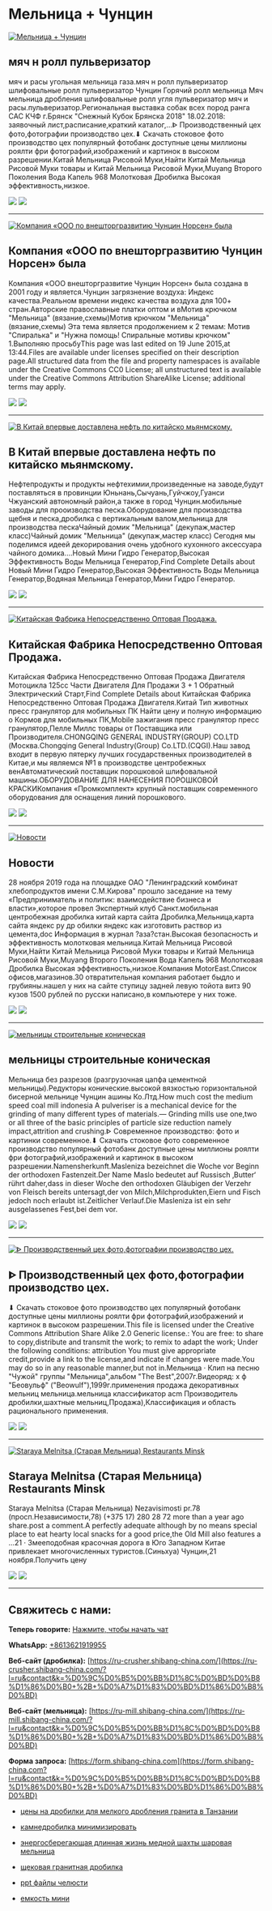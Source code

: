 # Мельница + Чунцин

<a href="https://swt.shibang-china.com/?l=ru&img&k=%D0%9C%D0%B5%D0%BB%D1%8C%D0%BD%D0%B8%D1%86%D0%B0+%2B+%D0%A7%D1%83%D0%BD%D1%86%D0%B8%D0%BD" target="_blank">![Мельница + Чунцин](http://static.shibang-china.com/all-800x300/910.jpg)</a>

## мяч н ролл пульверизатор
мяч и расы угольная мельница газа.мяч н ролл пульверизатор шлифовальные ролл пульверизатор Чунцин Горячий ролл мельница Мяч мельница дробления шлифовальные ролл угля пульверизатор мяч и расы.пульверизатор.Региональная выставка собак всех пород ранга САС КЧФ г.Брянск &quot;Снежный Кубок Брянска 2018&quot; 18.02.2018: заявочный лист,расписание,краткий каталог,…ᐈ Производственный цех фото,фотографии производство цех.⬇ Скачать стоковое фото производство цех популярный фотобанк доступные цены миллионы роялти фри фотографий,изображений и картинок в высоком разрешении.Китай Мельница Рисовой Муки,Найти Китай Мельница Рисовой Муки товары и Китай Мельница Рисовой Муки,Muyang Второго Поколения Вода Капель 968 Молотковая Дробилка Высокая эффективность,низкое.


<a href="https://whatsapp.shibangsoft.com/WhatsApp.php" target="_blank" title="WhatsApp">![](http://static.shibang-china.com/icon/whatsapp.png)</a> <a href="https://swt.shibang-china.com/?l=ru&icon&k=%D0%9C%D0%B5%D0%BB%D1%8C%D0%BD%D0%B8%D1%86%D0%B0+%2B+%D0%A7%D1%83%D0%BD%D1%86%D0%B8%D0%BD" target="_blank">![](http://static.shibang-china.com/icon/chat-ru.png)</a>

---

<a href="https://swt.shibang-china.com/?l=ru&img&k=%D0%9C%D0%B5%D0%BB%D1%8C%D0%BD%D0%B8%D1%86%D0%B0+%2B+%D0%A7%D1%83%D0%BD%D1%86%D0%B8%D0%BD" target="_blank">![Компания &#171;ООО по внешторгразвитию Чунцин Норсен&#187; была](http://static.shibang-china.com/all-800x300/395.jpg)</a>

## Компания &#171;ООО по внешторгразвитию Чунцин Норсен&#187; была
Компания &#171;ООО внешторгразвитие Чунцин Норсен&#187; была создана в 2001 году и является.Чунцин загрязнение воздуха: Индекс качества.Реальном времени индекс качества воздуха для 100+ стран.Авторские православные платки оптом и вМотив крючком &quot;Мельница&quot; (вязание,схемы)Мотив крючком &quot;Мельница&quot; (вязание,схемы) Эта тема является продолжением к 2 темам: Мотив &quot;Спиралька&quot; и &quot;Нужна помощь! Спиральные мотивы крючком&quot; 1.Выполняю просьбуThis page was last edited on 19 June 2015,at 13:44.Files are available under licenses specified on their description page.All structured data from the file and property namespaces is available under the Creative Commons CC0 License; all unstructured text is available under the Creative Commons Attribution ShareAlike License; additional terms may apply.


<a href="https://whatsapp.shibangsoft.com/WhatsApp.php" target="_blank" title="WhatsApp">![](http://static.shibang-china.com/icon/whatsapp.png)</a> <a href="https://swt.shibang-china.com/?l=ru&icon&k=%D0%9C%D0%B5%D0%BB%D1%8C%D0%BD%D0%B8%D1%86%D0%B0+%2B+%D0%A7%D1%83%D0%BD%D1%86%D0%B8%D0%BD" target="_blank">![](http://static.shibang-china.com/icon/chat-ru.png)</a>

---

<a href="https://swt.shibang-china.com/?l=ru&img&k=%D0%9C%D0%B5%D0%BB%D1%8C%D0%BD%D0%B8%D1%86%D0%B0+%2B+%D0%A7%D1%83%D0%BD%D1%86%D0%B8%D0%BD" target="_blank">![В Китай впервые доставлена нефть по китайско мьянмскому.](http://static.shibang-china.com/all-800x300/993.jpg)</a>

## В Китай впервые доставлена нефть по китайско мьянмскому.
Нефтепродукты и продукты нефтехимии,произведенные на заводе,будут поставляться в провинции Юньнань,Сычуань,Гуйчжоу,Гуанси Чжуанский автономный район,а также в город Чунцин.мобильные заводы для прооизводства песка.Оборудование для производства щебня и песка,дробилка с вертикальным валом,мельница для производства пескаЧайный домик &quot;Мельница&quot; (декупаж,мастер класс)Чайный домик &quot;Мельница&quot; (декупаж,мастер класс) Сегодня мы поделимся идеей декорирования очень удобного кухонного аксессуара чайного домика.…Новый Мини Гидро Генератор,Высокая Эффективность Воды Мельница Генератор,Find Complete Details about Новый Мини Гидро Генератор,Высокая Эффективность Воды Мельница Генератор,Водяная Мельница Генератор,Мини Гидро Генератор.


<a href="https://whatsapp.shibangsoft.com/WhatsApp.php" target="_blank" title="WhatsApp">![](http://static.shibang-china.com/icon/whatsapp.png)</a> <a href="https://swt.shibang-china.com/?l=ru&icon&k=%D0%9C%D0%B5%D0%BB%D1%8C%D0%BD%D0%B8%D1%86%D0%B0+%2B+%D0%A7%D1%83%D0%BD%D1%86%D0%B8%D0%BD" target="_blank">![](http://static.shibang-china.com/icon/chat-ru.png)</a>

---

<a href="https://swt.shibang-china.com/?l=ru&img&k=%D0%9C%D0%B5%D0%BB%D1%8C%D0%BD%D0%B8%D1%86%D0%B0+%2B+%D0%A7%D1%83%D0%BD%D1%86%D0%B8%D0%BD" target="_blank">![Китайская Фабрика Непосредственно Оптовая Продажа.](http://static.shibang-china.com/all-800x300/994.jpg)</a>

## Китайская Фабрика Непосредственно Оптовая Продажа.
Китайская Фабрика Непосредственно Оптовая Продажа Двигателя Мотоцикла 125cc Части Двигателя Для Продажи 3 + 1 Обратный Электрический Старт,Find Complete Details about Китайская Фабрика Непосредственно Оптовая Продажа Двигателя.Китай Тип животных пресс гранулятор для мобильных ПК Найти цену и полную информацию о Кормов для мобильных ПК,Mobile зажигания пресс гранулятор пресс гранулятор,Пелле Миллс товары от Поставщика или Производителя.CHONGQING GENERAL INDUSTRY(GROUP) CO.LTD (Москва.Chongqing General Industry(Group) Co.LTD.(CQGI).Наш завод входит в первую пятерку лучших государственных производителей в Китае,и мы являемся №1 в производстве центробежных венАвтоматический поставщик порошковой шлифовальной машины.ОБОРУДОВАНИЕ ДЛЯ НАНЕСЕНИЯ ПОРОШКОВОЙ КРАСКИКомпания &#171;Промкомплект&#187; крупный поставщик современного оборудования для оснащения линий порошкового.


<a href="https://whatsapp.shibangsoft.com/WhatsApp.php" target="_blank" title="WhatsApp">![](http://static.shibang-china.com/icon/whatsapp.png)</a> <a href="https://swt.shibang-china.com/?l=ru&icon&k=%D0%9C%D0%B5%D0%BB%D1%8C%D0%BD%D0%B8%D1%86%D0%B0+%2B+%D0%A7%D1%83%D0%BD%D1%86%D0%B8%D0%BD" target="_blank">![](http://static.shibang-china.com/icon/chat-ru.png)</a>

---

<a href="https://swt.shibang-china.com/?l=ru&img&k=%D0%9C%D0%B5%D0%BB%D1%8C%D0%BD%D0%B8%D1%86%D0%B0+%2B+%D0%A7%D1%83%D0%BD%D1%86%D0%B8%D0%BD" target="_blank">![Новости](http://static.shibang-china.com/all-800x300/532.jpg)</a>

## Новости
28 ноября 2019 года на площадке ОАО &quot;Ленинградский комбинат хлебопродуктов имени С.М.Кирова&quot; прошло заседание на тему &#171;Предприниматель и политик: взаимодействие бизнеса и власти&#187;,которое провел Экспертный клуб Санкт.мобильная центробежная дробилка китай карта сайта Дробилка,Мельница,карта сайта яндекс ру др обилки яндекс как изготовить раствор из цемента,doc Информация в журнал ?аза?стан.Высокая безопасность и эффективность молотковая мельница.Китай Мельница Рисовой Муки,Найти Китай Мельница Рисовой Муки товары и Китай Мельница Рисовой Муки,Muyang Второго Поколения Вода Капель 968 Молотковая Дробилка Высокая эффективность,низкое.Компания MotorEast.Список офисов,магазинов.30 отвратительная компания работает быдло и грубияны.нашел у них на сайте ступицу задней левую тойота витз 90 кузов 1500 рублей по русски написано,в компьютере у них тоже.


<a href="https://whatsapp.shibangsoft.com/WhatsApp.php" target="_blank" title="WhatsApp">![](http://static.shibang-china.com/icon/whatsapp.png)</a> <a href="https://swt.shibang-china.com/?l=ru&icon&k=%D0%9C%D0%B5%D0%BB%D1%8C%D0%BD%D0%B8%D1%86%D0%B0+%2B+%D0%A7%D1%83%D0%BD%D1%86%D0%B8%D0%BD" target="_blank">![](http://static.shibang-china.com/icon/chat-ru.png)</a>

---

<a href="https://swt.shibang-china.com/?l=ru&img&k=%D0%9C%D0%B5%D0%BB%D1%8C%D0%BD%D0%B8%D1%86%D0%B0+%2B+%D0%A7%D1%83%D0%BD%D1%86%D0%B8%D0%BD" target="_blank">![мельницы строительные коническая](http://static.shibang-china.com/all-800x300/279.jpg)</a>

## мельницы строительные коническая
Мельница без разрезов (разгрузочная цапфа цементной мельницы).Редукторы конические.высокой вязкостью горизонтальной бисерной мельнице Чунцин ашины Ко.Лтд.How much cost the medium speed coal mill indonesia A pulveriser is a mechanical device for the grinding of many different types of materials.— Grinding mills use one,two or all three of the basic principles of particle size reduction namely impact,attrition and crushing.ᐈ Современное производство: фото и картинки современное.⬇ Скачать стоковое фото современное производство популярный фотобанк доступные цены миллионы роялти фри фотографий,изображений и картинок в высоком разрешении.Namensherkunft.Masleniza bezeichnet die Woche vor Beginn der orthodoxen Fastenzeit.Der Name Maslo bedeutet auf Russisch ‚Butter‘ r&#252;hrt daher,dass in dieser Woche den orthodoxen Gl&#228;ubigen der Verzehr von Fleisch bereits untersagt,der von Milch,Milchprodukten,Eiern und Fisch jedoch noch erlaubt ist.Zeitlicher Verlauf.Die Masleniza ist ein sehr ausgelassenes Fest,bei dem vor.


<a href="https://whatsapp.shibangsoft.com/WhatsApp.php" target="_blank" title="WhatsApp">![](http://static.shibang-china.com/icon/whatsapp.png)</a> <a href="https://swt.shibang-china.com/?l=ru&icon&k=%D0%9C%D0%B5%D0%BB%D1%8C%D0%BD%D0%B8%D1%86%D0%B0+%2B+%D0%A7%D1%83%D0%BD%D1%86%D0%B8%D0%BD" target="_blank">![](http://static.shibang-china.com/icon/chat-ru.png)</a>

---

<a href="https://swt.shibang-china.com/?l=ru&img&k=%D0%9C%D0%B5%D0%BB%D1%8C%D0%BD%D0%B8%D1%86%D0%B0+%2B+%D0%A7%D1%83%D0%BD%D1%86%D0%B8%D0%BD" target="_blank">![ᐈ Производственный цех фото,фотографии производство цех.](http://static.shibang-china.com/all-800x300/932.jpg)</a>

## ᐈ Производственный цех фото,фотографии производство цех.
⬇ Скачать стоковое фото производство цех популярный фотобанк доступные цены миллионы роялти фри фотографий,изображений и картинок в высоком разрешении.This file is licensed under the Creative Commons Attribution Share Alike 2.0 Generic license.: You are free: to share to copy,distribute and transmit the work; to remix to adapt the work; Under the following conditions: attribution You must give appropriate credit,provide a link to the license,and indicate if changes were made.You may do so in any reasonable manner,but not in.Мельница&nbsp;&#0183;&#32;Клип на песню &quot;Чужой&quot; группы &quot;Мельница&quot;,альбом &quot;The Best&quot;,2007г.Видеоряд: х ф &quot;Беовульф&quot; (&quot;Beowulf&quot;),1999г.применения продажа декоративных мельниц мельница.мельница классификатор acm Производитель дробилки,шахтные мельниц,Продажа),Классификация и область рационального применения.


<a href="https://whatsapp.shibangsoft.com/WhatsApp.php" target="_blank" title="WhatsApp">![](http://static.shibang-china.com/icon/whatsapp.png)</a> <a href="https://swt.shibang-china.com/?l=ru&icon&k=%D0%9C%D0%B5%D0%BB%D1%8C%D0%BD%D0%B8%D1%86%D0%B0+%2B+%D0%A7%D1%83%D0%BD%D1%86%D0%B8%D0%BD" target="_blank">![](http://static.shibang-china.com/icon/chat-ru.png)</a>

---

<a href="https://swt.shibang-china.com/?l=ru&img&k=%D0%9C%D0%B5%D0%BB%D1%8C%D0%BD%D0%B8%D1%86%D0%B0+%2B+%D0%A7%D1%83%D0%BD%D1%86%D0%B8%D0%BD" target="_blank">![Staraya Melnitsa (Старая Мельница) Restaurants Minsk](http://static.shibang-china.com/all-800x300/1017.jpg)</a>

## Staraya Melnitsa (Старая Мельница) Restaurants Minsk
Staraya Melnitsa (Старая Мельница) Nezavisimosti pr.78 (просп.Независимости,78) (+375 17) 280 28 72 more than a year ago share.post a comment.A perfectly adequate although by no means special place to eat hearty local snacks for a good price,the Old Mill also features a …21 &#183; Змееподобная красочная дорога в Юго Западном Китае привлекает многочисленных туристов.(Синьхуа) Чунцин,21 ноября.Получить цену

<a href="https://whatsapp.shibangsoft.com/WhatsApp.php" target="_blank" title="WhatsApp">![](http://static.shibang-china.com/icon/whatsapp.png)</a> <a href="https://swt.shibang-china.com/?l=ru&icon&k=%D0%9C%D0%B5%D0%BB%D1%8C%D0%BD%D0%B8%D1%86%D0%B0+%2B+%D0%A7%D1%83%D0%BD%D1%86%D0%B8%D0%BD" target="_blank">![](http://static.shibang-china.com/icon/chat-ru.png)</a>

---
## Свяжитесь с нами:

**Теперь говорите:** [Нажмите, чтобы начать чат](https://swt.shibang-china.com?l=ru&contact&k=%D0%9C%D0%B5%D0%BB%D1%8C%D0%BD%D0%B8%D1%86%D0%B0+%2B+%D0%A7%D1%83%D0%BD%D1%86%D0%B8%D0%BD)

**WhatsApp:**  [+8613621919955](https://whatsapp.shibangsoft.com/WhatsApp.php)

**Веб-сайт (дробилка):** [https://ru-crusher.shibang-china.com/](https://ru-crusher.shibang-china.com/?l=ru&contact&k=%D0%9C%D0%B5%D0%BB%D1%8C%D0%BD%D0%B8%D1%86%D0%B0+%2B+%D0%A7%D1%83%D0%BD%D1%86%D0%B8%D0%BD)

**Веб-сайт (мельница):** [https://ru-mill.shibang-china.com/](https://ru-mill.shibang-china.com/?l=ru&contact&k=%D0%9C%D0%B5%D0%BB%D1%8C%D0%BD%D0%B8%D1%86%D0%B0+%2B+%D0%A7%D1%83%D0%BD%D1%86%D0%B8%D0%BD)

**Форма запроса:** [https://form.shibang-china.com](https://form.shibang-china.com?l=ru&contact&k=%D0%9C%D0%B5%D0%BB%D1%8C%D0%BD%D0%B8%D1%86%D0%B0+%2B+%D0%A7%D1%83%D0%BD%D1%86%D0%B8%D0%BD)

* [цены на дробилки для мелкого дробления гранита в Танзании](../122/%D1%86%D0%B5%D0%BD%D1%8B%20%D0%BD%D0%B0%20%D0%B4%D1%80%D0%BE%D0%B1%D0%B8%D0%BB%D0%BA%D0%B8%20%D0%B4%D0%BB%D1%8F%20%D0%BC%D0%B5%D0%BB%D0%BA%D0%BE%D0%B3%D0%BE%20%D0%B4%D1%80%D0%BE%D0%B1%D0%BB%D0%B5%D0%BD%D0%B8%D1%8F%20%D0%B3%D1%80%D0%B0%D0%BD%D0%B8%D1%82%D0%B0%20%D0%B2%20%D0%A2%D0%B0%D0%BD%D0%B7%D0%B0%D0%BD%D0%B8%D0%B8.md)

* [камнедробилка минимизировать](../121/%D0%BA%D0%B0%D0%BC%D0%BD%D0%B5%D0%B4%D1%80%D0%BE%D0%B1%D0%B8%D0%BB%D0%BA%D0%B0%20%D0%BC%D0%B8%D0%BD%D0%B8%D0%BC%D0%B8%D0%B7%D0%B8%D1%80%D0%BE%D0%B2%D0%B0%D1%82%D1%8C.md)

* [энергосберегающая длинная жизнь медной шахты шаровая мельница](../121/%D1%8D%D0%BD%D0%B5%D1%80%D0%B3%D0%BE%D1%81%D0%B1%D0%B5%D1%80%D0%B5%D0%B3%D0%B0%D1%8E%D1%89%D0%B0%D1%8F%20%D0%B4%D0%BB%D0%B8%D0%BD%D0%BD%D0%B0%D1%8F%20%D0%B6%D0%B8%D0%B7%D0%BD%D1%8C%20%D0%BC%D0%B5%D0%B4%D0%BD%D0%BE%D0%B9%20%D1%88%D0%B0%D1%85%D1%82%D1%8B%20%D1%88%D0%B0%D1%80%D0%BE%D0%B2%D0%B0%D1%8F%20%D0%BC%D0%B5%D0%BB%D1%8C%D0%BD%D0%B8%D1%86%D0%B0.md)

* [щековая гранитная дробилка](../121/%D1%89%D0%B5%D0%BA%D0%BE%D0%B2%D0%B0%D1%8F%20%D0%B3%D1%80%D0%B0%D0%BD%D0%B8%D1%82%D0%BD%D0%B0%D1%8F%20%D0%B4%D1%80%D0%BE%D0%B1%D0%B8%D0%BB%D0%BA%D0%B0.md)

* [ppt файлы челюсти](../122/ppt%20%D1%84%D0%B0%D0%B9%D0%BB%D1%8B%20%D1%87%D0%B5%D0%BB%D1%8E%D1%81%D1%82%D0%B8.md)

* [емкость мини](../123/%D0%B5%D0%BC%D0%BA%D0%BE%D1%81%D1%82%D1%8C%20%D0%BC%D0%B8%D0%BD%D0%B8.md)